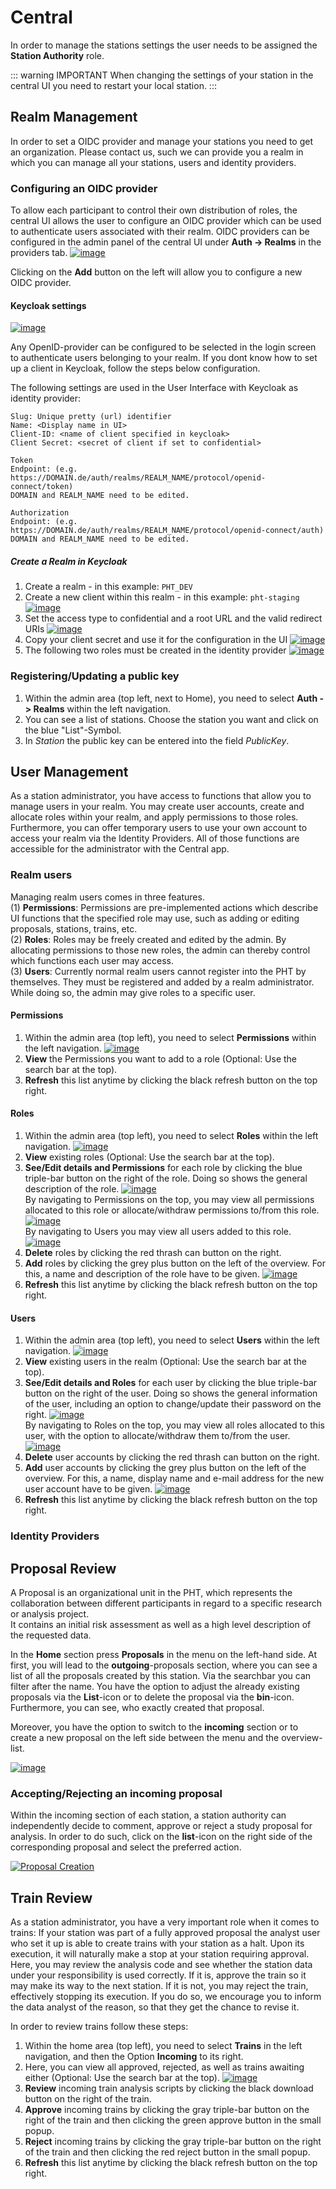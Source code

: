 # Central
In order to manage the stations settings the user needs to be assigned the **Station Authority** role.

::: warning IMPORTANT
When changing the settings of your station in the central UI you need to restart your local station. 
:::

## Realm Management
In order to set a OIDC provider and manage your stations you need to get an organization. Please contact us,
such we can provide you a realm in which you can manage all your stations, users and identity providers.

### Configuring an OIDC provider
To allow each participant to control their own distribution of roles, the central UI allows the user to configure an OIDC provider which
can be used to authenticate users associated with their realm.
OIDC providers can be configured in the admin panel of the central UI under **Auth -> Realms** in the providers tab.
[![image](/images/ui_images/providers_overview.png)](/images/ui_images/providers_overview.png)


Clicking on the **Add** button on the left will allow you to configure a new OIDC provider.

#### Keycloak settings

[![image](/images/ui_images/provider_add.png)](/images/ui_images/provider_add.png)

Any OpenID-provider can be configured to be selected in the login screen to authenticate users belonging to your realm.
If you dont know how to set up a client in Keycloak, follow the steps below configuration.

The following settings are used in the User Interface with Keycloak as identity provider:
```
Slug: Unique pretty (url) identifier
Name: <Display name in UI>
Client-ID: <name of client specified in keycloak>
Client Secret: <secret of client if set to confidential>

Token
Endpoint: (e.g. https://DOMAIN.de/auth/realms/REALM_NAME/protocol/openid-connect/token)
DOMAIN and REALM_NAME need to be edited.

Authorization
Endpoint: (e.g. https://DOMAIN.de/auth/realms/REALM_NAME/protocol/openid-connect/auth)
DOMAIN and REALM_NAME need to be edited.

```

##### Create a Realm in Keycloak
1. Create a realm - in this example: ``PHT_DEV``
2. Create a new client within this realm - in this example: ``pht-staging``
   [![image](/images/keycloak_images/keycloak_1.png)](/images/keycloak_images/keycloak_1.png)
3. Set the access type to confidential and a root URL and the valid redirect URIs
   [![image](/images/keycloak_images/keycloak_2.png)](/images/keycloak_images/keycloak_2.png)
4. Copy your client secret and use it for the configuration in the UI
   [![image](/images/keycloak_images/keycloak_3.png)](/images/keycloak_images/keycloak_3.png)
5. The following two roles must be created in the identity provider
   [![image](/images/keycloak_images/keycloak_4.png)](/images/keycloak_images/keycloak_4.png)
### Registering/Updating a public key

1. Within the admin area (top left, next to Home), you need to select **Auth -> Realms** within the left navigation.
2. You can see a list of stations. Choose the station you want and click on the blue "List"-Symbol.
3. In *Station* the public key can be entered into the field *PublicKey*.


## User Management
As a station administrator, you have access to functions that allow you to manage users in your realm. You may create
user accounts, create and allocate roles within your realm, and apply permissions to those roles. Furthermore, you can
offer temporary users to use your own account to access your realm via the Identity Providers. All of those functions 
are accessible for the administrator with the Central app.

### Realm users
Managing realm users comes in three features.\
(1) **Permissions**: Permissions are pre-implemented actions which describe UI functions that the specified role may 
use, such as adding or editing proposals, stations, trains, etc.\
(2) **Roles**: Roles may be freely created and edited by the admin. By allocating permissions to those new roles, the 
admin can thereby control which functions each user may access.\
(3) **Users**: Currently normal realm users cannot register into the PHT by themselves. They must be registered and 
added by a realm administrator. While doing so, the admin may give roles to a specific user.
#### Permissions
1. Within the admin area (top left), you need to select **Permissions** within the left navigation.
[![image](/images/ui_images/permissions.png)](/images/ui_images/permissions.png)
2. **View** the Permissions you want to add to a role (Optional: Use the search bar at the top).
3. **Refresh** this list anytime by clicking the black refresh button on the top right.
#### Roles
1. Within the admin area (top left), you need to select **Roles** within the left navigation.
[![image](/images/ui_images/roles.png)](/images/ui_images/roles.png)
2. **View** existing roles (Optional: Use the search bar at the top).
3. **See/Edit details and Permissions** for each role by clicking the blue triple-bar button on the right of the role. 
Doing so shows the general description of the role.
[![image](/images/ui_images/roles_details.png)](/images/ui_images/roles_details.png)\
By navigating to Permissions on the top, you may view all 
permissions allocated to this role or allocate/withdraw permissions to/from this role.
[![image](/images/ui_images/roles_permissions.png)](/images/ui_images/roles_permissions.png)\
By navigating to Users you may view all users added to this role.
[![image](/images/ui_images/roles_users.png)](/images/ui_images/roles_users.png)
4. **Delete** roles by clicking the red thrash can button on the right.
5. **Add** roles by clicking the grey plus button on the left of the overview. For this, a name and description of the
role have to be given.
[![image](/images/ui_images/roles_add.png)](/images/ui_images/roles_add.png)
6. **Refresh** this list anytime by clicking the black refresh button on the top right.
#### Users
1. Within the admin area (top left), you need to select **Users** within the left navigation.
[![image](/images/ui_images/users.png)](/images/ui_images/users.png)
2. **View** existing users in the realm (Optional: Use the search bar at the top).
3. **See/Edit details and Roles** for each user by clicking the blue triple-bar button on the right of the user. Doing 
so shows the general information of the user, including an option to change/update their password on the right.
[![image](/images/ui_images/users_details.png)](/images/ui_images/users_details.png)\
By navigating to Roles on the top, you may view all roles allocated to this user, with the option to allocate/withdraw 
them to/from the user.
[![image](/images/ui_images/users_roles.png)](/images/ui_images/users_roles.png)
4. **Delete** user accounts by clicking the red thrash can button on the right.
5. **Add** user accounts by clicking the grey plus button on the left of the overview. For this, a name, display name and 
e-mail address for the new user account have to be given.
[![image](/images/ui_images/users_add.png)](/images/ui_images/users_add.png)
6. **Refresh** this list anytime by clicking the black refresh button on the top right.
### Identity Providers


## Proposal Review
A Proposal is an organizational unit in the PHT, which represents the collaboration between different participants in regard to a specific research or analysis project.  
It contains an initial risk assessment as well as a high level description of the requested data.

In the **Home** section press **Proposals** in the menu on the left-hand side.
At first, you will lead to the **outgoing**-proposals section, where you can see a list of all the proposals created by this station. Via the searchbar you can filter after the name.
You have the option to adjust the already existing proposals via the **List**-icon or to delete the proposal via the **bin**-icon. Furthermore, you can see, who exactly created that proposal.

Moreover, you have the option to switch to the **incoming** section or to create a new proposal on the left side between the menu and the overview-list.

[![image](/images/ui_images/proposal.png)](/images/ui_images/proposal.png)

### Accepting/Rejecting an incoming proposal
Within the incoming section of each station, a station authority can independently decide to comment, approve or reject
a study proposal for analysis. In order to do such, click on the **list**-icon on the right side of the corresponding proposal and select the preferred action.

[![Proposal Creation](/images/ui_images/proposal_approve.png)](/images/ui_images/proposal_approve.png)


## Train Review
As a station administrator, you have a very important role when it comes to trains: If your station was part of a 
fully approved proposal the analyst user who set it up is able to create trains with your station as a halt. Upon its 
execution, it will naturally make a stop at your station requiring approval. Here, you may review the analysis code and
see whether the station data under your responsibility is used correctly. If it is, approve the train so it may make its
way to the next station. If it is not, you may reject the train, effectively stopping its execution. If you do so, we 
encourage you to inform the data analyst of the reason, so that they get the chance to revise it.

In order to review trains follow these steps:
1. Within the home area (top left), you need to select **Trains** in the left navigation, and then the Option 
**Incoming** to its right.
2. Here, you can view all approved, rejected, as well as trains awaiting either (Optional: Use the search bar at the 
top).
[![image](/images/ui_images/train_incoming.png)](/images/ui_images/train_incoming.png)
3. **Review** incoming train analysis scripts by clicking the black download button on the right of the train.
4. **Approve** incoming trains by clicking the gray triple-bar button on the right of the train and then clicking the 
green approve button in the small popup.
5. **Reject** incoming trains by clicking the gray triple-bar button on the right of the train and then clicking the 
red reject button in the small popup.
6. **Refresh** this list anytime by clicking the black refresh button on the top right.
